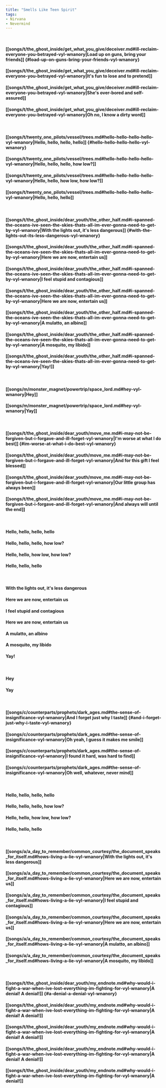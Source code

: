 ```yaml
---
title: "Smells Like Teen Spirit"
tags:
- Nirvana
- Nevermind
---
```

&nbsp;
#### [[songs/t/the_ghost_inside/get_what_you_give/deceiver.md#ill-reclaim-everyone-you-betrayed-vyl-wnanory|Load up on guns, bring your friends]] {#load-up-on-guns-bring-your-friends-vyl-wnanory}
#### [[songs/t/the_ghost_inside/get_what_you_give/deceiver.md#ill-reclaim-everyone-you-betrayed-vyl-wnanory|It's fun to lose and to pretend]]
#### [[songs/t/the_ghost_inside/get_what_you_give/deceiver.md#ill-reclaim-everyone-you-betrayed-vyl-wnanory|She's over-bored and self-assured]]
#### [[songs/t/the_ghost_inside/get_what_you_give/deceiver.md#ill-reclaim-everyone-you-betrayed-vyl-wnanory|Oh no, I know a dirty word]]
&nbsp;
#### [[songs/t/twenty_one_pilots/vessel/trees.md#hello-hello-hello-hello-vyl-wnanory|Hello, hello, hello, hello]] {#hello-hello-hello-hello-vyl-wnanory}
#### [[songs/t/twenty_one_pilots/vessel/trees.md#hello-hello-hello-hello-vyl-wnanory|Hello, hello, hello, how low?]]
#### [[songs/t/twenty_one_pilots/vessel/trees.md#hello-hello-hello-hello-vyl-wnanory|Hello, hello, how low, how low?]]
#### [[songs/t/twenty_one_pilots/vessel/trees.md#hello-hello-hello-hello-vyl-wnanory|Hello, hello, hello]]
&nbsp;
#### [[songs/t/the_ghost_inside/dear_youth/the_other_half.md#i-spanned-the-oceans-ive-seen-the-skies-thats-all-im-ever-gonna-need-to-get-by-vyl-wnanory|With the lights out, it's less dangerous]] {#with-the-lights-out-its-less-dangerous-vyl-wnanory}
#### [[songs/t/the_ghost_inside/dear_youth/the_other_half.md#i-spanned-the-oceans-ive-seen-the-skies-thats-all-im-ever-gonna-need-to-get-by-vyl-wnanory|Here we are now, entertain us]]
#### [[songs/t/the_ghost_inside/dear_youth/the_other_half.md#i-spanned-the-oceans-ive-seen-the-skies-thats-all-im-ever-gonna-need-to-get-by-vyl-wnanory|I feel stupid and contagious]]
#### [[songs/t/the_ghost_inside/dear_youth/the_other_half.md#i-spanned-the-oceans-ive-seen-the-skies-thats-all-im-ever-gonna-need-to-get-by-vyl-wnanory|Here we are now, entertain us]]
#### [[songs/t/the_ghost_inside/dear_youth/the_other_half.md#i-spanned-the-oceans-ive-seen-the-skies-thats-all-im-ever-gonna-need-to-get-by-vyl-wnanory|A mulatto, an albino]]
#### [[songs/t/the_ghost_inside/dear_youth/the_other_half.md#i-spanned-the-oceans-ive-seen-the-skies-thats-all-im-ever-gonna-need-to-get-by-vyl-wnanory|A mosquito, my libido]]
#### [[songs/t/the_ghost_inside/dear_youth/the_other_half.md#i-spanned-the-oceans-ive-seen-the-skies-thats-all-im-ever-gonna-need-to-get-by-vyl-wnanory|Yay!]]
&nbsp;
#### [[songs/m/monster_magnet/powertrip/space_lord.md#hey-vyl-wnanory|Hey]]
#### [[songs/m/monster_magnet/powertrip/space_lord.md#hey-vyl-wnanory|Yay]]
&nbsp;
#### [[songs/t/the_ghost_inside/dear_youth/move_me.md#i-may-not-be-forgiven-but-i-forgave-and-ill-forget-vyl-wnanory|I'm worse at what I do best]] {#im-worse-at-what-i-do-best-vyl-wnanory}
#### [[songs/t/the_ghost_inside/dear_youth/move_me.md#i-may-not-be-forgiven-but-i-forgave-and-ill-forget-vyl-wnanory|And for this gift I feel blessed]]
#### [[songs/t/the_ghost_inside/dear_youth/move_me.md#i-may-not-be-forgiven-but-i-forgave-and-ill-forget-vyl-wnanory|Our little group has always been]]
#### [[songs/t/the_ghost_inside/dear_youth/move_me.md#i-may-not-be-forgiven-but-i-forgave-and-ill-forget-vyl-wnanory|And always will until the end]]
&nbsp;
#### Hello, hello, hello, hello
#### Hello, hello, hello, how low?
#### Hello, hello, how low, how low?
#### Hello, hello, hello
&nbsp;
#### With the lights out, it's less dangerous
#### Here we are now, entertain us
#### I feel stupid and contagious
#### Here we are now, entertain us
#### A mulatto, an albino
#### A mosquito, my libido
#### Yay!
&nbsp;
#### Hey
#### Yay
&nbsp;
#### [[songs/c/counterparts/prophets/dark_ages.md#the-sense-of-insignificance-vyl-wnanory|And I forget just why I taste]] {#and-i-forget-just-why-i-taste-vyl-wnanory}
#### [[songs/c/counterparts/prophets/dark_ages.md#the-sense-of-insignificance-vyl-wnanory|Oh yeah, I guess it makes me smile]]
#### [[songs/c/counterparts/prophets/dark_ages.md#the-sense-of-insignificance-vyl-wnanory|I found it hard, was hard to find]]
#### [[songs/c/counterparts/prophets/dark_ages.md#the-sense-of-insignificance-vyl-wnanory|Oh well, whatever, never mind]]
&nbsp;
#### Hello, hello, hello, hello
#### Hello, hello, hello, how low?
#### Hello, hello, how low, how low?
#### Hello, hello, hello
&nbsp;
#### [[songs/a/a_day_to_remember/common_courtesy/the_document_speaks_for_itself.md#hows-living-a-lie-vyl-wnanory|With the lights out, it's less dangerous]]
#### [[songs/a/a_day_to_remember/common_courtesy/the_document_speaks_for_itself.md#hows-living-a-lie-vyl-wnanory|Here we are now, entertain us]]
#### [[songs/a/a_day_to_remember/common_courtesy/the_document_speaks_for_itself.md#hows-living-a-lie-vyl-wnanory|I feel stupid and contagious]]
#### [[songs/a/a_day_to_remember/common_courtesy/the_document_speaks_for_itself.md#hows-living-a-lie-vyl-wnanory|Here we are now, entertain us]]
#### [[songs/a/a_day_to_remember/common_courtesy/the_document_speaks_for_itself.md#hows-living-a-lie-vyl-wnanory|A mulatto, an albino]]
#### [[songs/a/a_day_to_remember/common_courtesy/the_document_speaks_for_itself.md#hows-living-a-lie-vyl-wnanory|A mosquito, my libido]]
&nbsp;
#### [[songs/t/the_ghost_inside/dear_youth/my_endnote.md#why-would-i-fight-a-war-when-ive-lost-everything-im-fighting-for-vyl-wnanory|A denial! A denial!]] {#a-denial-a-denial-vyl-wnanory}
#### [[songs/t/the_ghost_inside/dear_youth/my_endnote.md#why-would-i-fight-a-war-when-ive-lost-everything-im-fighting-for-vyl-wnanory|A denial! A denial!]]
#### [[songs/t/the_ghost_inside/dear_youth/my_endnote.md#why-would-i-fight-a-war-when-ive-lost-everything-im-fighting-for-vyl-wnanory|A denial! A denial!]]
#### [[songs/t/the_ghost_inside/dear_youth/my_endnote.md#why-would-i-fight-a-war-when-ive-lost-everything-im-fighting-for-vyl-wnanory|A denial! A denial!]]
#### [[songs/t/the_ghost_inside/dear_youth/my_endnote.md#why-would-i-fight-a-war-when-ive-lost-everything-im-fighting-for-vyl-wnanory|A denial!]]
